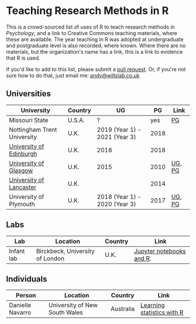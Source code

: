 # Teaching Research Methods in R

This is a crowd-sourced list of uses of R to teach research methods _in Psychology_,
and a link to Creative Commons teaching materials, where these are available. The year teaching in R
was adopted at undergraduate and postgraduate level is also recorded, where known. Where there are no materials, but the  organization's name has a link, this is a link to evidence that R is used.

If you'd like to add to this list, please submit a [pull request](https://github.com/ajwills72/rminr/blob/master/docs/rminrinpsy.md). Or, if you're not 
sure how to do that, just email me: andy@willslab.co.uk

## Universities

| University             | Country | UG    | PG   | Link      |
| ---------------------- | ------- | ----- | ---- | --------- |
| Missouri State         | U.S.A.  |  ?    | yes  | [PG](http://statstools.com/) | 
| Nottingham Trent University | U.K. | 2019 (Year 1) - 2021 (Year 3) | 2018 |  |
| [University of Edinburgh](https://www.ed.ac.uk/ppls/psychology/research/seminars-and-reading-groups/psychology-statistics-group) | U.K.   | 2018  | 2018  |           |
| [University of Glasgow](https://psyteachr.github.io/)  | U.K.    | 2015  | 2010 | [UG](http://talklab.psy.gla.ac.uk/stats_2018), [PG](https://gupsych.github.io/data_skills/) |
| [University of Lancaster](https://www.lancaster.ac.uk/study/postgraduate/postgraduate-courses/psychological-research-methods-msc/#course-structure) | U.K.   |       | 2014 |       |
| University of Plymouth | U.K.    | 2018 (Year 1) - 2020 (Year 3)| 2017 | [UG](https://ajwills72.github.io/rminr), [PG](https://benwhalley.github.io/just-enough-r/) |


## Labs 

| Lab  | Location | Country | Link |
| ---- | -------- | ---- | ------ |
| Infant lab | Birckbeck, University of London | U.K. | [Jupyter notebooks and R](https://github.com/InfantLab/NotebookDemos). |


## Individuals

| Person | Location | Country | Link |
| ------ | -------- | ------- | ---- |
| Danielle Navarro | University of New South Wales | Australia |  [Learning statistics with R](https://learningstatisticswithr.com/book/preface.html) |
